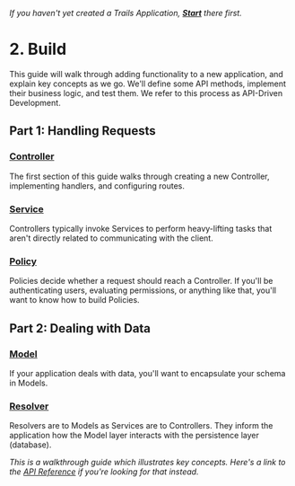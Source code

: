 *If you haven't yet created a Trails Application, [**Start**](../start.md) there first.*

# 2. Build

This guide will walk through adding functionality to a new application, and explain key concepts as we go. We'll define some API methods, implement their business logic, and test them. We refer to this process as API-Driven Development.

## Part 1: Handling Requests

### [Controller](controller.md)

The first section of this guide walks through creating a new Controller, implementing handlers, and configuring routes.

### [Service](service.md)

Controllers typically invoke Services to perform heavy-lifting tasks that aren't directly related to communicating with the client.

### [Policy](policy.md)

Policies decide whether a request should reach a Controller. If you'll be authenticating users, evaluating permissions, or anything like that, you'll want to know how to build Policies.

## Part 2: Dealing with Data

### [Model](model.md)

If your application deals with data, you'll want to encapsulate your schema in Models.

### [Resolver](resolver.md)

Resolvers are to Models as Services are to Controllers. They inform the application how the Model layer interacts with the persistence layer (database).

*This is a walkthrough guide which illustrates key concepts. Here's a link to the [API Reference](../ref/README.md) if you're looking for that instead.*
